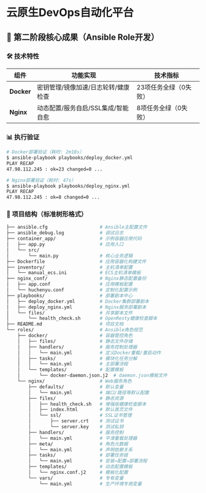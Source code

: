 # 云原生DevOps自动化平台

## 🚀 第二阶段核心成果（Ansible Role开发）

### 🛠️ 技术特性
| 组件     | 功能实现                                     | 技术指标                           |
|----------|----------------------------------------------|------------------------------------|
|**Docker**| 密钥管理/镜像加速/日志轮转/健康检查          | 23项任务全绿（0失败）              |
| **Nginx**| 动态配置/服务自启/SSL集成/智能自愈           | 8项任务全绿（0失败）               |

### 📊 执行验证
```bash
# Docker部署验证（耗时: 2m18s）
$ ansible-playbook playbooks/deploy_docker.yml
PLAY RECAP
47.98.112.245 : ok=23 changed=0 ...

# Nginx部署验证（耗时: 47s）  
$ ansible-playbook playbooks/deploy_nginx.yml
PLAY RECAP
47.98.112.245 : ok=8 changed=0 ...
```

### 📂 项目结构（标准树形格式）
```bash
├── ansible.cfg                   # Ansible主配置文件
├── ansible_debug.log             # 调试日志
├── container_app/                # 示例容器应用代码
│   ├── app.py                    # 应用入口
│   └── src/
│       └── main.py               # 核心业务逻辑
├── Dockerfile                    # 应用容器化构建文件
├── inventory/                    # 主机清单配置
│   └── manual_ecs.ini            # ECS主机清单模板
├── nginx_conf/                   # Nginx静态配置备份
│   ├── app.conf                  # 应用模板配置
│   └── huchenyu.conf             # 定制化配置示例
├── playbooks/                    # 部署剧本中心
│   ├── deploy_docker.yml         # Docker集群部署剧本
│   ├── deploy_nginx.yml          # Nginx服务部署剧本
│   └── files/                    # 共享脚本文件
│       └── health_check.sh       # OpenResty健康检查脚本
├── README.md                     # 项目文档
└── roles/                        # Ansible角色规范
    ├── docker/                   # 容器管控角色
    │   ├── files/                # 静态文件存储
    │   ├── handlers/             # 服务控制处理器
    │   │   └── main.yml          # 定义Docker重载/重启动作
    │   ├── tasks/                # 模块化任务分解
    │   │   └── main.yml          # 主部署流程
    │   └── templates/            # 配置模板
    │       └── docker-daemon.json.j2  # daemon.json模板文件
    └── nginx/                    # Web服务角色
        ├── defaults/             # 默认变量
        │   └── main.yml          # 端口/路径等默认配置
        ├── files/                # 静态资源
        │   ├── health_check.sh   # 增强版健康检查脚本
        │   ├── index.html        # 默认首页文件
        │   └── ssl/              # SSL证书管理
        │       ├── server.crt    # 测试证书
        │       └── server.key    # 测试私钥
        ├── handlers/             # 服务控制
        │   └── main.yml          # 平滑重载处理器
        ├── meta/                 # 角色元数据
        │   └── main.yml          # 声明依赖关系
        ├── tasks/                # 部署任务链
        │   └── main.yml          # 安装→配置→部署流程
        ├── templates/            # 动态配置模板
        │   └── nginx.conf.j2     # 模板化配置
        └── vars/                 # 专有变量
            └── main.yml          # 生产环境专用变量
